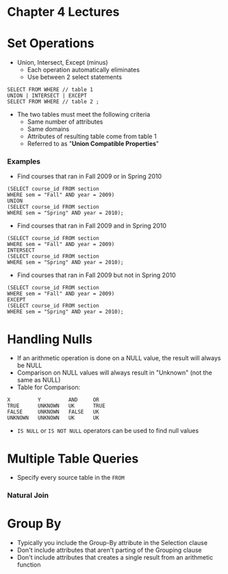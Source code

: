 
# Chapter 4 Lectures

# Set Operations

- Union, Intersect, Except (minus)
  - Each operation automatically eliminates
  - Use between 2 select statements
```
SELECT FROM WHERE // table 1
UNION | INTERSECT | EXCEPT
SELECT FROM WHERE // table 2 ;
```
- The two tables must meet the following criteria
  - Same number of attributes
  - Same domains
  - Attributes of resulting table come from table 1
  - Referred to as "**Union Compatible Properties**"

### Examples

- Find courses that ran in Fall 2009 or in Spring 2010
```
(SELECT course_id FROM section
WHERE sem = "Fall" AND year = 2009)
UNION
(SELECT course_id FROM section
WHERE sem = "Spring" AND year = 2010);
```

- Find courses that ran in Fall 2009 and in Spring 2010
```
(SELECT course_id FROM section
WHERE sem = "Fall" AND year = 2009)
INTERSECT
(SELECT course_id FROM section
WHERE sem = "Spring" AND year = 2010);
```

- Find courses that ran in Fall 2009 but not in Spring 2010
```
(SELECT course_id FROM section
WHERE sem = "Fall" AND year = 2009)
EXCEPT
(SELECT course_id FROM section
WHERE sem = "Spring" AND year = 2010);
```

# Handling Nulls

- If an arithmetic operation is done on a NULL value, the result will always be NULL
- Comparison on NULL values will always result in "Unknown" (not the same as NULL)
- Table for Comparison:
```
X         Y         AND     OR
TRUE      UNKNOWN   UK      TRUE
FALSE     UNKNOWN   FALSE   UK
UNKNOWN   UNKNOWN   UK      UK
```

- `IS NULL` or `IS NOT NULL` operators can be used to find null values

# Multiple Table Queries

- Specify every source table in the `FROM`

### Natural Join

# Group By

- Typically you include the Group-By attribute in the Selection clause
- Don't include attributes that aren't parting of the Grouping clause 
- Don't include attributes that creates a single result from an arithmetic function


